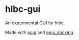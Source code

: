 # hlbc-gui

An experimental GUI for hlbc.

Made with [egui](https://github.com/emilk/egui) and [egui_docking](https://github.com/Adanos020/egui_dock).
